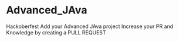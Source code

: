 # Advanced_JAva
Hackoberfest
Add your Advanced JAva project
Increase your PR and Knowledge by creating a PULL REQUEST
